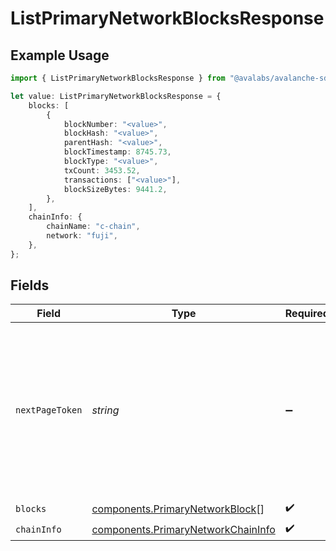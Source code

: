 # ListPrimaryNetworkBlocksResponse

## Example Usage

```typescript
import { ListPrimaryNetworkBlocksResponse } from "@avalabs/avalanche-sdk/models/components";

let value: ListPrimaryNetworkBlocksResponse = {
    blocks: [
        {
            blockNumber: "<value>",
            blockHash: "<value>",
            parentHash: "<value>",
            blockTimestamp: 8745.73,
            blockType: "<value>",
            txCount: 3453.52,
            transactions: ["<value>"],
            blockSizeBytes: 9441.2,
        },
    ],
    chainInfo: {
        chainName: "c-chain",
        network: "fuji",
    },
};
```

## Fields

| Field                                                                                                                                  | Type                                                                                                                                   | Required                                                                                                                               | Description                                                                                                                            |
| -------------------------------------------------------------------------------------------------------------------------------------- | -------------------------------------------------------------------------------------------------------------------------------------- | -------------------------------------------------------------------------------------------------------------------------------------- | -------------------------------------------------------------------------------------------------------------------------------------- |
| `nextPageToken`                                                                                                                        | *string*                                                                                                                               | :heavy_minus_sign:                                                                                                                     | A token, which can be sent as `pageToken` to retrieve the next page. If this field is omitted or empty, there are no subsequent pages. |
| `blocks`                                                                                                                               | [components.PrimaryNetworkBlock](../../models/components/primarynetworkblock.md)[]                                                     | :heavy_check_mark:                                                                                                                     | N/A                                                                                                                                    |
| `chainInfo`                                                                                                                            | [components.PrimaryNetworkChainInfo](../../models/components/primarynetworkchaininfo.md)                                               | :heavy_check_mark:                                                                                                                     | N/A                                                                                                                                    |